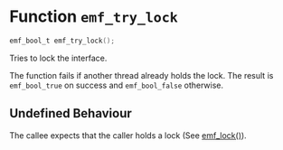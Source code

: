 # Function `emf_try_lock`

```c
emf_bool_t emf_try_lock();
```

Tries to lock the interface.

The function fails if another thread already holds the lock.
The result is `emf_bool_true` on success and `emf_bool_false` otherwise.

## Undefined Behaviour

The callee expects that the caller holds a lock (See [emf_lock()](./fn.emf_lock.md)).
